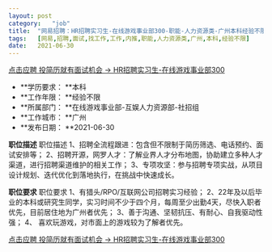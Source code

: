 ```yaml
---
layout:	post
category:	"job"
title:	"网易招聘：HR招聘实习生-在线游戏事业部300-职能-人力资源类-广州本科经验不限"
tags:	[网易,招聘,面试,找工作,工作,内推,职能,人力资源类,广州,本科,经验不限]
date:	2021-06-30
---
```


[点击应聘 投简历就有面试机会 -> HR招聘实习生-在线游戏事业部300](http://mobile.bole.netease.com/bole/boleDetail?id=33060&employeeId=346f03c3cda5f04c&key=all)



- **学历要求： **本科
- **工作年限： **经验不限
- **所属部门： **在线游戏事业部-互娱人力资源部-社招组
- **工作城市： **广州
- **发布日期： **2021-06-30



**职位描述**
职位描述
1、招聘全流程跟进：包含但不限制于简历筛选、电话预约、面试安排等；
2、招聘开源，网罗人才：了解业界人才分布地图，协助建立多种人才渠道，进行招聘渠道维护的相关工作；
3、专项攻坚：参与招聘专项实战，从项目设计规划、迭代优化到落地执行，在挑战中快速成长。



**职位要求**
职位要求
1、有猎头/RPO/互联网公司招聘实习经验；
2、22年及以后毕业的本科或研究生同学，实习时间不少于四个月，每周至少出勤4天，尽快入职者优先，目前居住地为广州者优先；
3、善于沟通、坚韧抗压、有耐心、自我驱动性强；
4、 喜欢玩游戏，对市面上的游戏较为了解者优先。



[点击应聘 投简历就有面试机会 -> HR招聘实习生-在线游戏事业部300](http://mobile.bole.netease.com/bole/boleDetail?id=33060&employeeId=346f03c3cda5f04c&key=all)